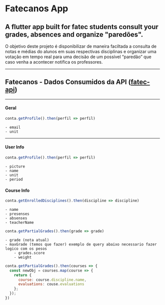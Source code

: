 # Fatecanos App

## A flutter app built for fatec students consult your grades, absences and organize "paredões".

O objetivo deste projeto é disponibilizar de maneira faciltada a consulta de notas e médias do alunos em suas respectivas disciplinas e organizar uma votação em tempo real para uma decisão de um possível “paredão” que caso venha a acontecer notifica os professores.

---

## Fatecanos - Dados Consumidos da API ([fatec-api](https://github.com/filipemeneses/fatec-api))
---

#### Geral

```js
conta.getProfile().then(perfil => perfil)
```

    - email
    - unit

---

#### User Info

```js
conta.getProfile().then(perfil => perfil)
```

    - picture
    - name
    - unit
    - period

#### Course Info

```js
conta.getEnrolledDisciplines().then(discipline => discipline)
```

    - name
    - presenses
    - absenses
    - teacherName

```js
conta.getPartialGrades().then(grade => grade)
```

    - grade (nota atual)
    - maxGrade (temos que fazer) exemplo de query abaixo necessario fazer logico com os pesos
        - grades.score
        - weight

```js
conta.getPartialGrades().then(courses => {
  const newObj = courses.map(course => {
    return {
      course: course.discipline.name,
      evaluations: couse.evaluations
    };
  });
})
```

    
